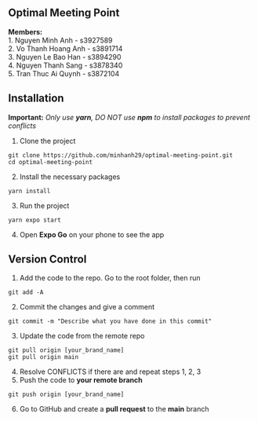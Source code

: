 ## Optimal Meeting Point
**Members:**  
	1. Nguyen Minh Anh  - s3927589  
	2. Vo Thanh Hoang Anh - s3891714  
	3. Nguyen Le Bao Han - s3894290  
	4. Nguyen Thanh Sang - s3878340  
	5. Tran Thuc Ai Quynh - s3872104  
	
## Installation
**Important:** *Only use **yarn**, DO NOT use **npm** to install packages to prevent conflicts*  

1. Clone the project
```
git clone https://github.com/minhanh29/optimal-meeting-point.git
cd optimal-meeting-point
```
2. Install the necessary packages
```
yarn install
```

3. Run the project
```
yarn expo start
```

4. Open **Expo Go** on your phone to see the app

## Version Control
1. Add the code to the repo. Go to the root folder, then run  
```
git add -A
```
2. Commit the changes and give a comment  
```
git commit -m "Describe what you have done in this commit"
```
3. Update the code from the remote repo  
```
git pull origin [your_brand_name]
git pull origin main
```
4. Resolve CONFLICTS if there are and repeat steps 1, 2, 3  
5. Push the code to **your remote branch**
```
git push origin [your_brand_name]
```
6. Go to GitHub and create a **pull request** to the **main** branch
